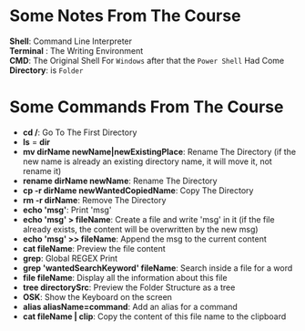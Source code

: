 # Some Notes From The Course

**Shell**: Command Line Interpreter  
**Terminal** : The Writing Environment  
**CMD**: The Original Shell For `Windows` after that the `Power Shell` Had Come 
**Directory**: is `Folder`  


# Some Commands From The Course

- **cd /**: Go To The First Directory
- **ls** = **dir**
- **mv dirName newName|newExistingPlace**: Rename The Directory (if the new name is already an existing directory name, it will move it, not rename it)
- **rename dirName newName**: Rename The Directory
- **cp -r dirName newWantedCopiedName**: Copy The Directory
- **rm -r dirName**: Remove The Directory
- **echo 'msg'**: Print 'msg'
- **echo 'msg' > fileName**: Create a file and write 'msg' in it (if the file already exists, the content will be overwritten by the new msg)
- **echo 'msg' >> fileName**: Append the msg to the current content
- **cat fileName**: Preview the file content
- **grep**: Global REGEX Print
- **grep 'wantedSearchKeyword' fileName**: Search inside a file for a word
- **file fileName**: Display all the information about this file
- **tree directorySrc**: Preview the Folder Structure as a tree
- **OSK**: Show the Keyboard on the screen
- **alias aliasName=command**: Add an alias for a command
- **cat fileName | clip**: Copy the content of this file name to the clipboard
